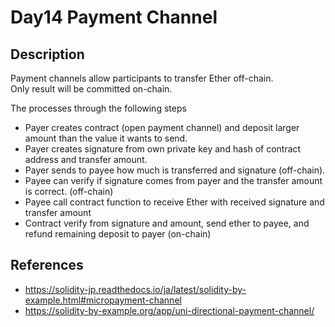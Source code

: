 # Day14 Payment Channel

## Description

Payment channels allow participants to transfer Ether off-chain.  
Only result will be committed on-chain.  

The processes through the following steps

- Payer creates contract (open payment channel) and deposit larger amount than the value it wants to send.  
- Payer creates signature from own private key and hash of contract address and transfer amount.  
- Payer sends to payee how much is transferred and signature (off-chain).  
- Payee can verify if signature comes from payer and the transfer amount is correct.  (off-chain)
- Payee call contract function to receive Ether with received signature and transfer amount  
- Contract verify from signature and amount, send ether to payee, and refund remaining deposit to payer  (on-chain)

## References

- https://solidity-jp.readthedocs.io/ja/latest/solidity-by-example.html#micropayment-channel
- https://solidity-by-example.org/app/uni-directional-payment-channel/

